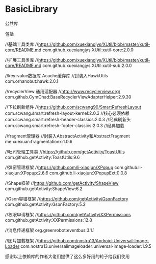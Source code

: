 # BasicLibrary
公共库

包括

//基础工具类库
//https://github.com/xuexiangjys/XUtil/blob/master/xutil-core/README.md
com.github.xuexiangjys.XUtil:xutil-core:2.0.0

//扩展工具类库
//https://github.com/xuexiangjys/XUtil/blob/master/xutil-core/README.md
com.github.xuexiangjys.XUtil:xutil-sub:2.0.0

//key-value数据库 Acache缓存库 
//封装入HawkUtils
com.orhanobut:hawk:2.0.1

//recyclerView 通用适配器
//http://www.recyclerview.org/
com.github.CymChad:BaseRecyclerViewAdapterHelper:2.9.30

//下拉刷新组件
//https://github.com/scwang90/SmartRefreshLayout
com.scwang.smart:refresh-layout-kernel:2.0.3      //核心必须依赖
com.scwang.smart:refresh-header-classics:2.0.3    //经典刷新头
com.scwang.smart:refresh-footer-classics:2.0.3    //经典加载

//fragment管理器
//封装入AbstractActivity和AbstractFragment
me.xuexuan:fragmentationx:1.0.6

//吐司管理工具类
//https://github.com/getActivity/ToastUtils
com.github.getActivity:ToastUtils:9.6

//弹窗管理框架
//https://github.com/li-xiaojun/XPopup
com.github.li-xiaojun:XPopup:2.6.6
com.github.li-xiaojun:XPopupExt:0.0.8

//Shape框架
//https://github.com/getActivity/ShapeView
com.github.getActivity:ShapeView:6.2

//Gson容错框架
//https://github.com/getActivity/GsonFactory
com.github.getActivity:GsonFactory:5.2

//权限申请框架
//https://github.com/getActivity/XXPermissions
com.github.getActivity:XXPermissions:12.8

//消息传递框架
org.greenrobot:eventbus:3.1.1

//图片加载框架
//https://github.com/nostra13/Android-Universal-Image-Loader
com.nostra13.universalimageloader:universal-image-loader:1.9.5


感谢以上依赖库的作者大佬们提供了这么多好用的轮子给我们使用
